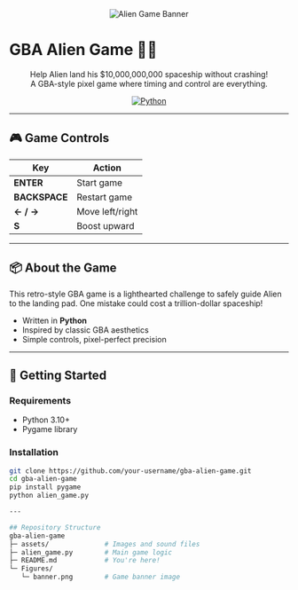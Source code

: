<div align="center">
  <img src="./Figures/banner.png" alt="Alien Game Banner">
</div>

# GBA Alien Game 👾🚀  
<div align="center">

Help Alien land his $10,000,000,000 spaceship without crashing!  
A GBA-style pixel game where timing and control are everything.  

[![Python](https://img.shields.io/badge/python-3670A0?style=for-the-badge&logo=python&logoColor=ffdd54)](https://www.python.org/)  
</div>

---

## 🎮 Game Controls

| Key          | Action          |
|--------------|------------------|
| **ENTER**     | Start game       |
| **BACKSPACE** | Restart game     |
| **← / →**     | Move left/right  |
| **S**         | Boost upward     |

---

## 📦 About the Game

This retro-style GBA game is a lighthearted challenge to safely guide Alien to the landing pad. One mistake could cost a trillion-dollar spaceship!

- Written in **Python**
- Inspired by classic GBA aesthetics
- Simple controls, pixel-perfect precision

---

## 🚀 Getting Started

### Requirements

- Python 3.10+
- Pygame library

### Installation

```bash
git clone https://github.com/your-username/gba-alien-game.git
cd gba-alien-game
pip install pygame
python alien_game.py

---

## Repository Structure
gba-alien-game
├─ assets/              # Images and sound files
├─ alien_game.py        # Main game logic
├─ README.md            # You're here!
└─ Figures/
   └─ banner.png        # Game banner image
